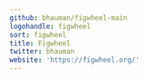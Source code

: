 ```yaml
---
github: bhauman/figwheel-main
logohandle: figwheel
sort: figwheel
title: Figwheel
twitter: bhauman
website: 'https://figwheel.org/'
---
```

